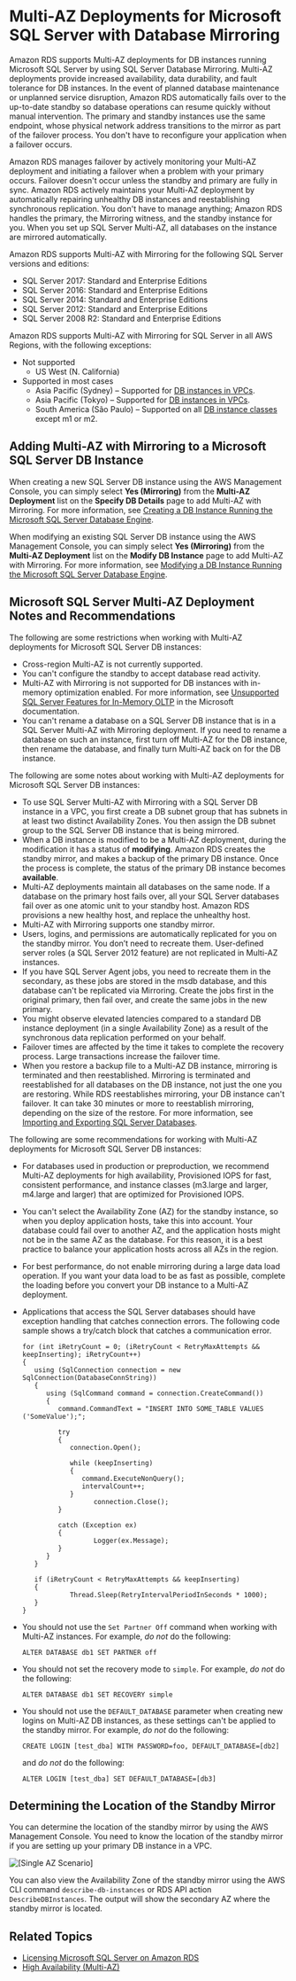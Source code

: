 # Multi\-AZ Deployments for Microsoft SQL Server with Database Mirroring<a name="USER_SQLServerMultiAZ"></a>

Amazon RDS supports Multi\-AZ deployments for DB instances running Microsoft SQL Server by using SQL Server Database Mirroring\. Multi\-AZ deployments provide increased availability, data durability, and fault tolerance for DB instances\. In the event of planned database maintenance or unplanned service disruption, Amazon RDS automatically fails over to the up\-to\-date standby so database operations can resume quickly without manual intervention\. The primary and standby instances use the same endpoint, whose physical network address transitions to the mirror as part of the failover process\. You don't have to reconfigure your application when a failover occurs\. 

Amazon RDS manages failover by actively monitoring your Multi\-AZ deployment and initiating a failover when a problem with your primary occurs\. Failover doesn't occur unless the standby and primary are fully in sync\. Amazon RDS actively maintains your Multi\-AZ deployment by automatically repairing unhealthy DB instances and reestablishing synchronous replication\. You don't have to manage anything; Amazon RDS handles the primary, the Mirroring witness, and the standby instance for you\. When you set up SQL Server Multi\-AZ, all databases on the instance are mirrored automatically\. 

Amazon RDS supports Multi\-AZ with Mirroring for the following SQL Server versions and editions:
+ SQL Server 2017: Standard and Enterprise Editions
+ SQL Server 2016: Standard and Enterprise Editions
+ SQL Server 2014: Standard and Enterprise Editions
+ SQL Server 2012: Standard and Enterprise Editions
+ SQL Server 2008 R2: Standard and Enterprise Editions

Amazon RDS supports Multi\-AZ with Mirroring for SQL Server in all AWS Regions, with the following exceptions:
+ Not supported 
  + US West \(N\. California\)
+ Supported in most cases 
  + Asia Pacific \(Sydney\) – Supported for [DB instances in VPCs](http://docs.aws.amazon.com/AmazonRDS/latest/UserGuide/USER_VPC.WorkingWithRDSInstanceinaVPC.html#USER_VPC.Non-VPC2VPC)\.
  + Asia Pacific \(Tokyo\) – Supported for [DB instances in VPCs](http://docs.aws.amazon.com/AmazonRDS/latest/UserGuide/USER_VPC.WorkingWithRDSInstanceinaVPC.html#USER_VPC.Non-VPC2VPC)\.
  + South America \(São Paulo\) – Supported on all [DB instance classes](http://docs.aws.amazon.com/AmazonRDS/latest/UserGuide/Concepts.DBInstanceClass.html) except m1 or m2\.

## Adding Multi\-AZ with Mirroring to a Microsoft SQL Server DB Instance<a name="USER_SQLServerMultiAZ.Adding"></a>

When creating a new SQL Server DB instance using the AWS Management Console, you can simply select **Yes \(Mirroring\)** from the **Multi\-AZ Deployment** list on the **Specify DB Details** page to add Multi\-AZ with Mirroring\. For more information, see [Creating a DB Instance Running the Microsoft SQL Server Database Engine](USER_CreateMicrosoftSQLServerInstance.md)\. 

When modifying an existing SQL Server DB instance using the AWS Management Console, you can simply select **Yes \(Mirroring\)** from the **Multi\-AZ Deployment** list on the **Modify DB Instance** page to add Multi\-AZ with Mirroring\. For more information, see [Modifying a DB Instance Running the Microsoft SQL Server Database Engine](USER_ModifyInstance.SQLServer.md)\. 

## Microsoft SQL Server Multi\-AZ Deployment Notes and Recommendations<a name="USER_SQLServerMultiAZ.Recommendations"></a>

The following are some restrictions when working with Multi\-AZ deployments for Microsoft SQL Server DB instances: 
+ Cross\-region Multi\-AZ is not currently supported\. 
+ You can't configure the standby to accept database read activity\. 
+ Multi\-AZ with Mirroring is not supported for DB instances with in\-memory optimization enabled\. For more information, see [Unsupported SQL Server Features for In\-Memory OLTP](https://msdn.microsoft.com/en-us/library/dn133181.aspx) in the Microsoft documentation\. 
+ You can't rename a database on a SQL Server DB instance that is in a SQL Server Multi\-AZ with Mirroring deployment\. If you need to rename a database on such an instance, first turn off Multi\-AZ for the DB instance, then rename the database, and finally turn Multi\-AZ back on for the DB instance\. 

The following are some notes about working with Multi\-AZ deployments for Microsoft SQL Server DB instances: 
+ To use SQL Server Multi\-AZ with Mirroring with a SQL Server DB instance in a VPC, you first create a DB subnet group that has subnets in at least two distinct Availability Zones\. You then assign the DB subnet group to the SQL Server DB instance that is being mirrored\. 
+ When a DB instance is modified to be a Multi\-AZ deployment, during the modification it has a status of **modifying**\. Amazon RDS creates the standby mirror, and makes a backup of the primary DB instance\. Once the process is complete, the status of the primary DB instance becomes **available**\. 
+ Multi\-AZ deployments maintain all databases on the same node\. If a database on the primary host fails over, all your SQL Server databases fail over as one atomic unit to your standby host\. Amazon RDS provisions a new healthy host, and replace the unhealthy host\. 
+ Multi\-AZ with Mirroring supports one standby mirror\. 
+ Users, logins, and permissions are automatically replicated for you on the standby mirror\. You don’t need to recreate them\. User\-defined server roles \(a SQL Server 2012 feature\) are not replicated in Multi\-AZ instances\. 
+ If you have SQL Server Agent jobs, you need to recreate them in the secondary, as these jobs are stored in the msdb database, and this database can't be replicated via Mirroring\. Create the jobs first in the original primary, then fail over, and create the same jobs in the new primary\. 
+ You might observe elevated latencies compared to a standard DB instance deployment \(in a single Availability Zone\) as a result of the synchronous data replication performed on your behalf\. 
+ Failover times are affected by the time it takes to complete the recovery process\. Large transactions increase the failover time\. 
+ When you restore a backup file to a Multi\-AZ DB instance, mirroring is terminated and then reestablished\. Mirroring is terminated and reestablished for all databases on the DB instance, not just the one you are restoring\. While RDS reestablishes mirroring, your DB instance can't failover\. It can take 30 minutes or more to reestablish mirroring, depending on the size of the restore\. For more information, see [Importing and Exporting SQL Server Databases](SQLServer.Procedural.Importing.md)\. 

The following are some recommendations for working with Multi\-AZ deployments for Microsoft SQL Server DB instances: 
+ For databases used in production or preproduction, we recommend Multi\-AZ deployments for high availability, Provisioned IOPS for fast, consistent performance, and instance classes \(m3\.large and larger, m4\.large and larger\) that are optimized for Provisioned IOPS\. 
+ You can't select the Availability Zone \(AZ\) for the standby instance, so when you deploy application hosts, take this into account\. Your database could fail over to another AZ, and the application hosts might not be in the same AZ as the database\. For this reason, it is a best practice to balance your application hosts across all AZs in the region\. 
+ For best performance, do not enable mirroring during a large data load operation\. If you want your data load to be as fast as possible, complete the loading before you convert your DB instance to a Multi\-AZ deployment\. 
+ Applications that access the SQL Server databases should have exception handling that catches connection errors\. The following code sample shows a try/catch block that catches a communication error\. 

  ```
  for (int iRetryCount = 0; (iRetryCount < RetryMaxAttempts && keepInserting); iRetryCount++) 
  {
     using (SqlConnection connection = new SqlConnection(DatabaseConnString)) 
     {
        using (SqlCommand command = connection.CreateCommand()) 
        {
           command.CommandText = "INSERT INTO SOME_TABLE VALUES ('SomeValue');";
  
           try 
           {
              connection.Open();
  				
              while (keepInserting) 
              {
                 command.ExecuteNonQuery();
                 intervalCount++;
              }
                    connection.Close();          
           }
           
           catch (Exception ex) 
           {
                    Logger(ex.Message);
           }
        }
     }
  
     if (iRetryCount < RetryMaxAttempts && keepInserting) 
     {
              Thread.Sleep(RetryIntervalPeriodInSeconds * 1000);
     }
  }
  ```
+ You should not use the `Set Partner Off` command when working with Multi\-AZ instances\. For example, *do not* do the following: 

  ```
  ALTER DATABASE db1 SET PARTNER off   
  ```
+ You should not set the recovery mode to `simple`\. For example, *do not* do the following: 

  ```
  ALTER DATABASE db1 SET RECOVERY simple   
  ```
+ You should not use the `DEFAULT_DATABASE` parameter when creating new logins on Multi\-AZ DB instances, as these settings can't be applied to the standby mirror\. For example, *do not* do the following: 

  ```
  CREATE LOGIN [test_dba] WITH PASSWORD=foo, DEFAULT_DATABASE=[db2]   
  ```

  and *do not* do the following:

  ```
  ALTER LOGIN [test_dba] SET DEFAULT_DATABASE=[db3]   
  ```

## Determining the Location of the Standby Mirror<a name="USER_SQLServerMultiAZ.Location"></a>

You can determine the location of the standby mirror by using the AWS Management Console\. You need to know the location of the standby mirror if you are setting up your primary DB instance in a VPC\. 

![\[Single AZ Scenario\]](http://docs.aws.amazon.com/AmazonRDS/latest/UserGuide/images/SQLSvr-MultiAZ.png)

You can also view the Availability Zone of the standby mirror using the AWS CLI command `describe-db-instances` or RDS API action `DescribeDBInstances`\. The output will show the secondary AZ where the standby mirror is located\. 

## Related Topics<a name="USER_SQLServerMultiAZ.related"></a>
+ [Licensing Microsoft SQL Server on Amazon RDS](SQLServer.Concepts.General.Licensing.md)
+ [High Availability \(Multi\-AZ\)](Concepts.MultiAZ.md)
